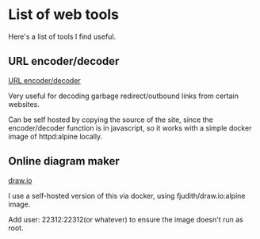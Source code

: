 # List of web tools

Here's a list of tools I find useful.

## URL encoder/decoder

[URL encoder/decoder](https://meyerweb.com/eric/tools/dencoder/)

Very useful for decoding garbage redirect/outbound
links from certain websites.

Can be self hosted by copying the source of the site, since
the encoder/decoder function is in javascript, so
it works with a simple docker image
of httpd:alpine locally.

## Online diagram maker

[draw.io](https://www.draw.io/)

I use a self-hosted version of this via docker,
using fjudith/draw.io:alpine image.

Add user: 22312:22312(or whatever)
to ensure the image doesn't run as root.
